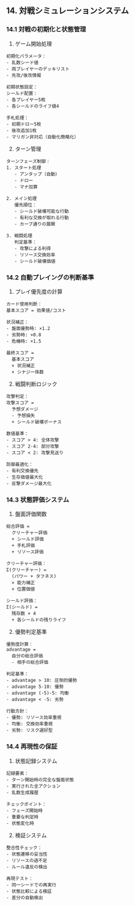 ## 14. 対戦シミュレーションシステム

### 14.1 対戦の初期化と状態管理

1. ゲーム開始処理
```plaintext
初期化パラメータ：
- 乱数シード値
- 両プレイヤーのデッキリスト
- 先攻/後攻情報

初期状態設定：
シールド配置：
- 各プレイヤー5枚
- 各シールドのライフ値4

手札処理：
- 初期ドロー5枚
- 後攻追加1枚
- マリガン非対応（自動化簡略化）
```

2. ターン管理
```plaintext
ターンフェーズ制御：
1. スタート処理
   - アンタップ（自動）
   - ドロー
   - マナ加算

2. メイン処理
   優先順位：
   - シールド破壊可能な行動
   - 有利な交換が取れる行動
   - カーブ通りの展開

3. 戦闘処理
   判定基準：
   - 攻撃による利得
   - リソース交換効率
   - シールド破壊価値
```

### 14.2 自動プレイングの判断基準

1. プレイ優先度の計算
```plaintext
カード使用判断：
基本スコア = 効果値/コスト

状況補正：
- 盤面優勢時: ×1.2
- 劣勢時: ×0.8
- 危機時: ×1.5

最終スコア = 
  基本スコア
  × 状況補正
  × シナジー係数
```

2. 戦闘判断ロジック
```plaintext
攻撃判定：
攻撃スコア = 
  予想ダメージ
  - 予想損失
  + シールド破壊ボーナス

数値基準：
- スコア > 4: 全体攻撃
- スコア 2-4: 部分攻撃
- スコア < 2: 攻撃見送り

防御最適化：
- 有利交換優先
- 生存価値最大化
- 反撃ダメージ最大化
```

### 14.3 状態評価システム

1. 盤面評価関数
```plaintext
総合評価 = 
  クリーチャー評価
  + シールド評価
  + 手札評価
  + リソース評価

クリーチャー評価：
Σ(クリーチャー) = 
  (パワー + タフネス) 
  × 能力補正
  × 位置価値

シールド評価：
Σ(シールド) = 
  残存数 × 4
  + 各シールドの残りライフ
```

2. 優勢判定基準
```plaintext
優勢度計算：
advantage = 
  自分の総合評価
  - 相手の総合評価

判定基準：
- advantage > 10: 圧倒的優勢
- advantage 5-10: 優勢
- advantage (-5)-5: 均衡
- advantage < -5: 劣勢

行動方針：
- 優勢: リソース効率重視
- 均衡: 交換効率重視
- 劣勢: リスク選好型
```

### 14.4 再現性の保証

1. 状態記録システム
```plaintext
記録要素：
- ターン開始時の完全な盤面状態
- 実行された全アクション
- 乱数生成履歴

チェックポイント：
- フェーズ開始時
- 重要な判定時
- 状態変化時
```

2. 検証システム
```plaintext
整合性チェック：
- 状態遷移の妥当性
- リソースの過不足
- ルール違反の検出

再現テスト：
- 同一シードでの再実行
- 状態比較による検証
- 差分の自動検出
```
